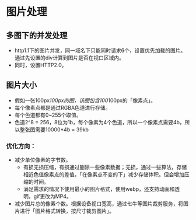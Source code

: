# 图片处理

## 多图下的并发处理

- http1.1下的图片并发，同一域名下只能同时请求6个，设置优先加载的图片。通过先设置的div计算到图片是否在视口区域内。
- 同时，设置HTTP2.0。

## 图片大小

- 假如一张100px*100px的图，该图包含100*100px的「像素点」。
- 每个像素点都是通过RGBA色道进行存储。
- 每个色道都有0~255个取值。
- 色道2^8 = 256，8位为1b，每个像素为4个色道，所以一个像素点需要4b，所以整张图需要10000*4b = 39kb

### 优化方向：
- 减少单位像素的字节数。
  - 有损无损压缩，有损通过删除一些像素数据；无损，通过一些算法，存储相近色值像素点的差值，「在像素点不变的下」减少存储体积。但会增加压缩的时间。
  - 满足需求的情况下使用最小的图片格式，使用webp，还支持动画和透明，gif更改为MP4。
- 减少图片总的像素个数。根据设备视口宽高，通过七牛等图片裁剪服务，将图片进行「图片格式转换，按尺寸裁剪图片」。
